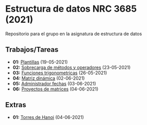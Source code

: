 # Estructura de datos NRC 3685 (2021)

Repositorio para el grupo en la asignatura de estructura de datos

## Trabajos/Tareas

- **01:** [Plantillas](https://github.com/whitedev93/ESPE_2021_NRC_3685/tree/main/workshops/01_19052021_templates) (19-05-2021)
- **02:** [Sobrecarga de métodos y operadores](https://github.com/whitedev93/ESPE_2021_NRC_3251/tree/main/workshops/02_23052021_overloading) (23-05-2021)
- **03:** [Funciones trigonometricas](https://github.com/whitedev93/ESPE_2021_NRC_3685/tree/main/workshops/03_26052021_math_functions) (26-05-2021)
- **04:** [Matriz dinámica](https://github.com/whitedev93/ESPE_2021_NRC_3685/tree/main/workshops/04_02062021_matrix) (02-06-2021)
- **05:** [Administrador fechas](https://github.com/whitedev93/ESPE_2021_NRC_3685/tree/main/workshops/05_03062021_date_management) (03-06-2021)
- **06:** [Proyectos de matrices](https://github.com/whitedev93/ESPE_2021_NRC_3685/tree/main/workshops/06_04062021_matrix_projects) (04-06-2021)

## Extras
- **01:** [Torres de Hanoi](https://github.com/whitedev93/ESPE_2021_NRC_3685/tree/main/extras/01_04062021_towers_of_hanoi) (04-06-2021)
